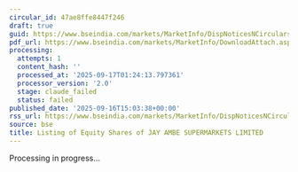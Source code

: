 ```yaml
---
circular_id: 47ae8ffe8447f246
draft: true
guid: https://www.bseindia.com/markets/MarketInfo/DispNoticesNCirculars.aspx?Noticeid={F5FA19DE-99AF-4331-93B1-473A160EEE4B}&noticeno=20250916-78&dt=09/16/2025&icount=78&totcount=79&flag=0
pdf_url: https://www.bseindia.com/markets/MarketInfo/DownloadAttach.aspx?id=20250916-78&attachedId=cd09087f-7509-4458-82e9-8474390bd4db
processing:
  attempts: 1
  content_hash: ''
  processed_at: '2025-09-17T01:24:13.797361'
  processor_version: '2.0'
  stage: claude_failed
  status: failed
published_date: '2025-09-16T15:03:38+00:00'
rss_url: https://www.bseindia.com/markets/MarketInfo/DispNoticesNCirculars.aspx?Noticeid={F5FA19DE-99AF-4331-93B1-473A160EEE4B}&noticeno=20250916-78&dt=09/16/2025&icount=78&totcount=79&flag=0
source: bse
title: Listing of Equity Shares of JAY AMBE SUPERMARKETS LIMITED
---
```


Processing in progress...